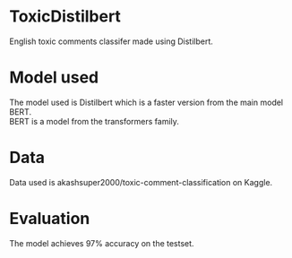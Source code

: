 # ToxicDistilbert
 English toxic comments classifer made using Distilbert.
 
 # Model used
 The model used is Distilbert which is a faster version from the main model BERT.<br>
 BERT is a model from the transformers family.
 
 # Data
 Data used is akashsuper2000/toxic-comment-classification on Kaggle.<br>
 
 # Evaluation
 The model achieves 97% accuracy on the testset.
